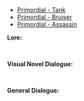 - [Primordial - Tank](/pawnsBacklogged/Primordial/PrimordialTank/)
- [Primordial - Bruiser](/pawnsBacklogged/Primordial/PrimordialBruiser/)
- [Primordial - Assassin](/pawnsBacklogged/Primordial/PrimordialAssassin/)

**Lore:**

<br>

**Visual Novel Dialogue:**

<br>

**General Dialogue:**

<br>

